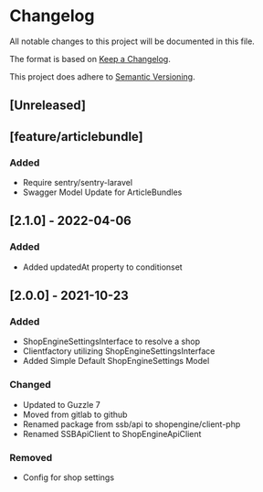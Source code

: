 # Changelog

All notable changes to this project will be documented in this file.

The format is based on [Keep a Changelog](https://keepachangelog.com/en/1.0.0/).

This project does adhere to [Semantic Versioning](https://semver.org/spec/v2.0.0.html).

## [Unreleased]

## [feature/articlebundle]
### Added
- Require sentry/sentry-laravel
- Swagger Model Update for ArticleBundles

## [2.1.0] - 2022-04-06
### Added
- Added updatedAt property to conditionset

## [2.0.0] - 2021-10-23
### Added
- ShopEngineSettingsInterface to resolve a shop
- Clientfactory utilizing ShopEngineSettingsInterface
- Added Simple Default ShopEngineSettings Model
### Changed
- Updated to Guzzle 7
- Moved from gitlab to github
- Renamed package from ssb/api to shopengine/client-php
- Renamed SSBApiClient to ShopEngineApiClient
### Removed
- Config for shop settings
